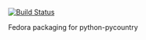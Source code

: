 [![Build Status](https://copr.fedorainfracloud.org/coprs/jamesd/paperwork/package/python-pycountry/status_image/last_build.png)](https://copr.fedorainfracloud.org/coprs/jamesd/paperwork/package/python-pycountry/)

Fedora packaging for python-pycountry
